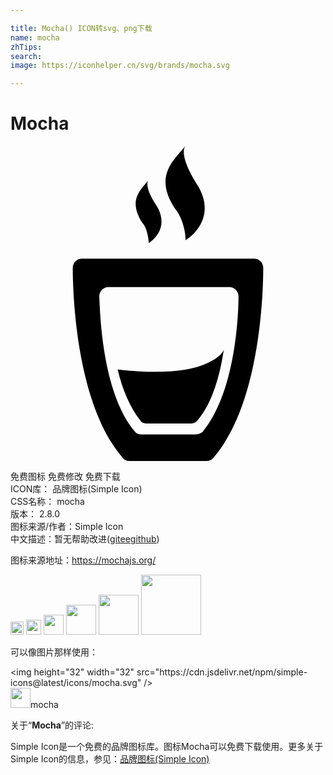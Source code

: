 ```yaml
---

title: Mocha() ICON转svg、png下载
name: mocha
zhTips: 
search: 
image: https://iconhelper.cn/svg/brands/mocha.svg

---
```


# Mocha  <small style="font-size: 60%;font-weight: 100"></small>

<div id="svg" class="svg-wrap">
<svg role="img" viewBox="0 0 24 24" xmlns="http://www.w3.org/2000/svg"><title>Mocha icon</title><path d="M13.325 0c-.907 1.116-2.442 2.302-.768 4.814.558.628.838 1.953.768 2.372 0 0 2.512-1.464.977-4.116-.907-1.395-1.326-2.582-.977-3.07zm-2.79 2.582c-.628.767-1.605 1.535-.489 3.279.35.349.489 1.256.489 1.535 0 0 1.673-.978.627-2.792-.628-.907-.906-1.743-.627-2.022zm-5.094 6a.699.699 0 0 0-.697.698c0 2.372.349 10.535 3.837 14.512.14.139.28.208.489.208h5.86c.21 0 .35-.069.489-.208 3.488-3.908 3.837-12.07 3.837-14.512a.7.7 0 0 0-.698-.699H12zm2.023 2.163h9.21c.349 0 .697.278.697.697 0 1.953-.348 7.465-2.72 10.326-.21.14-.35.208-.559.208H9.976a.633.633 0 0 1-.488-.208c-2.372-2.79-2.652-8.373-2.722-10.326 0-.35.28-.697.698-.697zm8.792 4.744s-.071.627-1.745 1.255c-2.303.837-6.348.28-6.348.28.349 1.465.906 2.86 1.743 3.907.07.14.28.209.419.209h3.489c.14 0 .279-.07.418-.209 1.186-1.395 1.745-3.558 2.024-5.442z"/></svg>
</div>
<detail full-name='mocha'></detail>

<div class="detail-page">
<p>
<span><span class="badge-success badge">免费图标</span> <span class="badge-success badge">免费修改</span>  <span class="badge-success badge">免费下载</span> </span>
<br/>
<span>
ICON库：
<span class="badge-secondary badge">品牌图标(Simple Icon)</span> 
</span>
<br/>
<span>
CSS名称：
<span class="badge-secondary badge">mocha</span> 
</span>

<br/>
<span>
版本：
<span class="badge-secondary badge">2.8.0</span> 
</span>
<br/>
<span>图标来源/作者：<span class="badge-light badge">Simple Icon</span></span> 
<br/>
<span class="zh-detail">中文描述：暂无<span class="help-link"><span>帮助改进</span>(<a href="https://gitee.com/liuwave/icon-helper/edit/master/json/brands/mocha.json" target="_blank" rel="noopener noreferrer">gitee</a><a href="https://github.com/liuwave/icon-helper/edit/master/json/brands/mocha.json" target="_blank" rel="noopener noreferrer">github</a></span>)</span><br/>
</p>
</div><div class="description description alert alert-light"><p>图标来源地址：<a href="https://mochajs.org/" target="_blank" rel="noopener noreferrer">https://mochajs.org/</a></p></div>
<div class="alert alert-dark">
<img height="21" width="21" src="https://cdn.jsdelivr.net/npm/simple-icons@latest/icons/mocha.svg" />
<img height="24" width="24" src="https://cdn.jsdelivr.net/npm/simple-icons@latest/icons/mocha.svg" />
<img height="32" width="32" src="https://cdn.jsdelivr.net/npm/simple-icons@latest/icons/mocha.svg" />
<img height="48" width="48" src="https://cdn.jsdelivr.net/npm/simple-icons@latest/icons/mocha.svg" />
<img height="64" width="64" src="https://cdn.jsdelivr.net/npm/simple-icons@latest/icons/mocha.svg" />
<img height="96" width="96" src="https://cdn.jsdelivr.net/npm/simple-icons@latest/icons/mocha.svg" />

</div>
<div>
  <p>可以像图片那样使用：    
  </p>
  <div class="alert alert-primary" style="font-size: 14px">
    &lt;img height="32" width="32" src="https://cdn.jsdelivr.net/npm/simple-icons@latest/icons/mocha.svg" /&gt;
    <copy-btn content='<img height="32" width="32" src="https://cdn.jsdelivr.net/npm/simple-icons@latest/icons/mocha.svg" />'></copy-btn>
  </div>
  <div class="alert alert-secondary">
    <img height="32" width="32" src="https://cdn.jsdelivr.net/npm/simple-icons@latest/icons/mocha.svg" />mocha
    <copy-btn content="mocha" btn-title="复制图标名称"></copy-btn>
  </div>
</div>
<div class="icon-detail__container">
<p>关于“<b>Mocha</b>”的评论:</p>
</div>
<Vssue title="关于“Mocha”的评论" />
<div><p>Simple Icon是一个免费的品牌图标库。图标Mocha可以免费下载使用。更多关于  Simple Icon的信息，参见：<a target="_blank" href="https://iconhelper.cn/brands.html">品牌图标(Simple Icon)</a>
</p></div>
